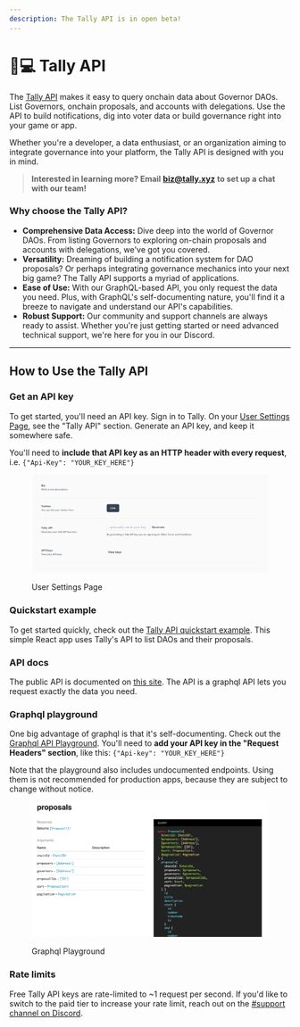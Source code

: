 ```yaml
---
description: The Tally API is in open beta!
---
```


# 👩💻 Tally API

The [Tally API](https://apidocs.tally.xyz/) makes it easy to query onchain data about Governor DAOs. List Governors, onchain proposals, and accounts with delegations. Use the API to build notifications, dig into voter data or build governance right into your game or app.

Whether you're a developer, a data enthusiast, or an organization aiming to integrate governance into your platform, the Tally API is designed with you in mind.

> **Interested in learning more? Email** [**biz@tally.xyz**](mailto:biz@tally.xyz) **to set up a chat with our team!**

### Why choose the Tally API?

* **Comprehensive Data Access:** Dive deep into the world of Governor DAOs. From listing Governors to exploring on-chain proposals and accounts with delegations, we've got you covered.&#x20;
* **Versatility:** Dreaming of building a notification system for DAO proposals? Or perhaps integrating governance mechanics into your next big game? The Tally API supports a myriad of applications.&#x20;
* **Ease of Use:** With our GraphQL-based API, you only request the data you need. Plus, with GraphQL's self-documenting nature, you'll find it a breeze to navigate and understand our API's capabilities.&#x20;
* **Robust Support:** Our community and support channels are always ready to assist. Whether you're just getting started or need advanced technical support, we're here for you in our Discord.

***

## How to Use the Tally API

### Get an API key

To get started, you'll need an API key. Sign in to Tally. On your [User Settings Page](https://www.tally.xyz/user/settings), see the "Tally API" section. Generate an API key, and keep it somewhere safe.

You'll need to **include that API key as an HTTP header with every request**, i.e. `{"Api-Key": "YOUR_KEY_HERE"}`&#x20;

<figure><img src="../.gitbook/assets/image (1) (1).png" alt=""><figcaption><p>User Settings Page</p></figcaption></figure>

### Quickstart example

To get started quickly, check out the [Tally API quickstart example](https://github.com/withtally/tally-api-quickstart). This simple React app uses Tally's API to list DAOs and their proposals.

### API docs

The public API is documented on [this site](https://apidocs.tally.xyz/). The API is a graphql API lets you request exactly the data you need.

### Graphql playground

One big advantage of graphql is that it's self-documenting. Check out the [Graphql API Playground](https://api.tally.xyz/playground). You'll need to **add your API key in the "Request Headers" section**, like this: `{"Api-key": "YOUR_KEY_HERE"}`&#x20;

Note that the playground also includes undocumented endpoints. Using them is not recommended for production apps, because they are subject to change without notice.

<figure><img src="../.gitbook/assets/image (1) (1) (1).png" alt=""><figcaption><p>Graphql Playground</p></figcaption></figure>

### Rate limits

Free Tally API keys are rate-limited to \~1 request per second. If you'd like to switch to the paid tier to increase your rate limit, reach out on the [#support channel on Discord](https://discord.com/invite/sCGnpWH3m4).

